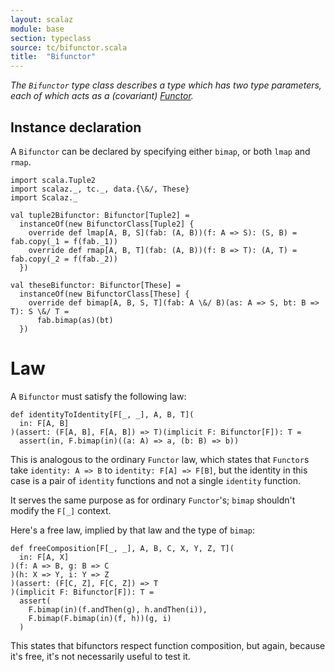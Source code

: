```yaml
---
layout: scalaz
module: base
section: typeclass
source: tc/bifunctor.scala
title:  "Bifunctor"
---
```


*The `Bifunctor` type class describes a type which has two type parameters,
 each of which acts as a (covariant) [Functor](./Functor.html).*

## Instance declaration

A `Bifunctor` can be declared by specifying either `bimap`, or both `lmap` and `rmap`.

```tut
import scala.Tuple2
import scalaz._, tc._, data.{\&/, These}
import Scalaz._

val tuple2Bifunctor: Bifunctor[Tuple2] =
  instanceOf(new BifunctorClass[Tuple2] {
    override def lmap[A, B, S](fab: (A, B))(f: A => S): (S, B) = fab.copy(_1 = f(fab._1))
    override def rmap[A, B, T](fab: (A, B))(f: B => T): (A, T) = fab.copy(_2 = f(fab._2))
  })

val theseBifunctor: Bifunctor[These] =
  instanceOf(new BifunctorClass[These] {
    override def bimap[A, B, S, T](fab: A \&/ B)(as: A => S, bt: B => T): S \&/ T =
      fab.bimap(as)(bt)
  })
```

# Law

A `Bifunctor` must satisfy the following law:

```tut
def identityToIdentity[F[_, _], A, B, T](
  in: F[A, B]
)(assert: (F[A, B], F[A, B]) => T)(implicit F: Bifunctor[F]): T =
  assert(in, F.bimap(in)((a: A) => a, (b: B) => b))
```

This is analogous to the ordinary `Functor` law,
which states that `Functor`s take `identity: A => B`
to `identity: F[A] => F[B]`, but the identity in this case
is a pair of `identity` functions and not a single `identity` function.

It serves the same purpose as for ordinary `Functor`'s;
`bimap` shouldn't modify the `F[_]` context.

Here's a free law, implied by that law and the type of `bimap`:

```tut
def freeComposition[F[_, _], A, B, C, X, Y, Z, T](
  in: F[A, X]
)(f: A => B, g: B => C
)(h: X => Y, i: Y => Z
)(assert: (F[C, Z], F[C, Z]) => T
)(implicit F: Bifunctor[F]): T =
  assert(
    F.bimap(in)(f.andThen(g), h.andThen(i)),
    F.bimap(F.bimap(in)(f, h))(g, i)
  )
```

This states that bifunctors respect function composition,
but again, because it's free, it's not necessarily useful to test it.
